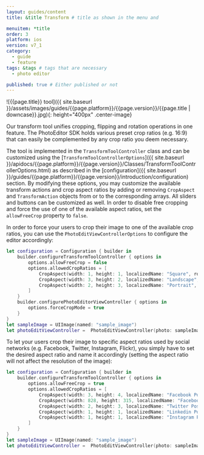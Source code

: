```yaml
---
layout: guides/content
title: &title Transform # title as shown in the menu and

menuitem: *title
order: 3
platform: ios
version: v7_1
category:
  - guide
  - feature
tags: &tags # tags that are necessary
  - photo editor

published: true # Either published or not
---
```


![{{page.title}} tool]({{ site.baseurl }}/assets/images/guides/{{page.platform}}/{{page.version}}/{{page.title | downcase}}.jpg){: height="400px" .center-image}


Our transform tool unifies cropping, flipping and rotation operations in one feature. The PhotoEditor SDK holds various preset crop ratios (e.g. 16:9) that can easily be complemented by any crop ratio you deem necessary.

The tool is implemented in the `TransformToolController` class and can be customized using the [`TransformToolControllerOptions`]({{ site.baseurl }}/apidocs/{{page.platform}}/{{page.version}}/Classes/TransformToolControllerOptions.html) as described in the [configuration]({{ site.baseurl }}/guides/{{page.platform}}/{{page.version}}/introduction/configuration) section. By modifying these options, you may customize the available transform actions and crop aspect ratios by adding or removing `CropAspect` and `TransformAction` objects from or to the corresponding arrays. All sliders and buttons can be customized as well. In order to disable free cropping and force the use of one of the available aspect ratios, set the `allowFreeCrop` property to `false`.


In order to force your users to crop their image to one of the available crop ratios, you can use the `PhotoEditViewControllerOptions` to configure the editor accordingly:

```swift
let configuration = Configuration { builder in
    builder.configureTransformToolController { options in
        options.allowFreeCrop = false
        options.allowedCropRatios = [
            CropAspect(width: 1, height: 1, localizedName: "Square", rotatable: false),
            CropAspect(width: 3, height: 2, localizedName: "Landscape", rotatable: false),
            CropAspect(width: 2, height: 3, localizedName: "Portrait", rotatable: false),
        ]
    }
    builder.configurePhotoEditorViewController { options in
        options.forceCropMode = true
    }
}
let sampleImage = UIImage(named: "sample_image")
let photoEditViewController =  PhotoEditViewController(photo: sampleImage!, configuration: configuration)
```


To let your users crop their image to specific aspect ratios used by social networks (e.g. Facebook, Twitter, Instagram, Flickr), you simply have to set the desired aspect ratio and name it accordingly (setting the aspect ratio will not affect the resolution of the image):

```swift
let configuration = Configuration { builder in
    builder.configureTransformToolController { options in
        options.allowFreeCrop = true
        options.allowedCropRatios = [
            CropAspect(width: 3, height: 4, localizedName: "Facebook Post", rotatable: false),
            CropAspect(width: 828, height: 315, localizedName: "Facebook Cover", rotatable: false),
            CropAspect(width: 2, height: 3, localizedName: "Twitter Post", rotatable: false),
            CropAspect(width: 1, height: 1, localizedName: "Linkedin Post", rotatable: false),
            CropAspect(width: 1, height: 1, localizedName: "Instagram Post", rotatable: false),
        ]
    }
}
let sampleImage = UIImage(named: "sample_image")
let photoEditViewController =  PhotoEditViewController(photo: sampleImage!, configuration: configuration)
```


